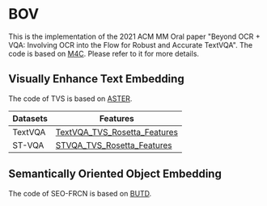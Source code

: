 BOV
===
This is the implementation of the 2021 ACM MM Oral paper "Beyond OCR + VQA: Involving OCR into the Flow for Robust and Accurate TextVQA". The code is based on [M4C](https://github.com/facebookresearch/mmf/tree/project/m4c/projects/M4C). Please refer to it for more details.

Visually Enhance Text Embedding
---
The code of TVS is based on [ASTER](https://github.com/ayumiymk/aster.pytorch).

| Datasets | Features |
|----------|----------|
TextVQA | [TextVQA_TVS_Rosetta_Features](https://drive.google.com/file/d/1B3eQH8CSPLDiUR_FOJQ3djppwHr1Qlu3/view?usp=sharing)
ST-VQA | [STVQA_TVS_Rosetta_Features](https://drive.google.com/file/d/11YWBN5hueciPulCCK5LsAI6FSkf7lLzv/view?usp=sharing)

Semantically Oriented Object Embedding
---
The code of SEO-FRCN is based on [BUTD](https://github.com/MILVLG/bottom-up-attention.pytorch).
